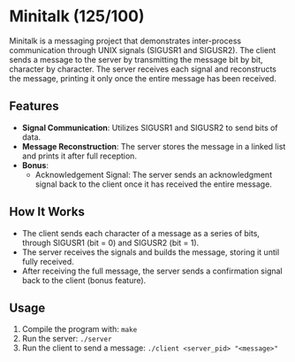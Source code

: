# Minitalk (125/100)

Minitalk is a messaging project that demonstrates inter-process communication through UNIX signals (SIGUSR1 and SIGUSR2). 
The client sends a message to the server by transmitting the message bit by bit, character by character. 
The server receives each signal and reconstructs the message, printing it only once the entire message has been received.

## Features
- **Signal Communication**: Utilizes SIGUSR1 and SIGUSR2 to send bits of data.
- **Message Reconstruction**: The server stores the message in a linked list and prints it after full reception.
- **Bonus**: 
  - Acknowledgement Signal: The server sends an acknowledgment signal back to the client once it has received the entire message.
  
## How It Works
- The client sends each character of a message as a series of bits, through SIGUSR1 (bit = 0) and SIGUSR2 (bit = 1).
- The server receives the signals and builds the message, storing it until fully received.
- After receiving the full message, the server sends a confirmation signal back to the client (bonus feature).

## Usage
1. Compile the program with:
   ```make```
2. Run the server:
  ```./server```
3. Run the client to send a message:
  ```./client <server_pid> "<message>"```
